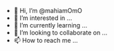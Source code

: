 - 👋 Hi, I’m @mahiamOmO
- 👀 I’m interested in ...
- 🌱 I’m currently learning ...
- 💞️ I’m looking to collaborate on ...
- 📫 How to reach me ...

<!---
mahiamOmO/mahiamOmO is a ✨ special ✨ repository because its `README.md` (this file) appears on your GitHub profile.
You can click the Preview link to take a look at your changes.
--->
